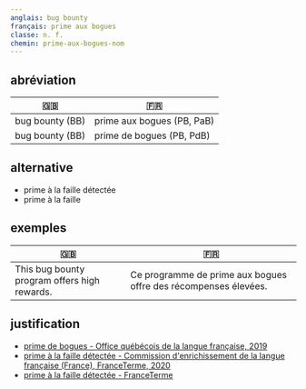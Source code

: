 ```yaml
---
anglais: bug bounty
français: prime aux bogues
classe: n. f.
chemin: prime-aux-bogues-nom
---
```

## abréviation

🇬🇧 | 🇫🇷
---|---
bug bounty (BB) | prime aux bogues (PB, PaB)
bug bounty (BB) | prime de bogues (PB, PdB)

## alternative

- prime à la faille détectée
- prime à la faille

## exemples

🇬🇧 | 🇫🇷
---|---
This bug bounty program offers high rewards.|Ce programme de prime aux bogues offre des récompenses élevées.

## justification

- [prime de bogues - Office québécois de la langue française, 2019](https://vitrinelinguistique.oqlf.gouv.qc.ca/fiche-gdt/fiche/26557459/prime-de-bogues)
- [prime à la faille détectée - Commission d'enrichissement de la langue française (France), FranceTerme, 2020](https://vitrinelinguistique.oqlf.gouv.qc.ca/fiche-gdt/fiche/26558883/prime-a-la-faille-detectee)
- [prime à la faille détectée - FranceTerme](https://www.culture.fr/franceterme/terme/DEFE923)
